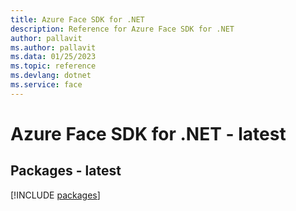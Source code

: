 ```yaml
---
title: Azure Face SDK for .NET
description: Reference for Azure Face SDK for .NET
author: pallavit
ms.author: pallavit
ms.data: 01/25/2023
ms.topic: reference
ms.devlang: dotnet
ms.service: face
---
```

# Azure Face SDK for .NET - latest
## Packages - latest
[!INCLUDE [packages](face-index.md)]